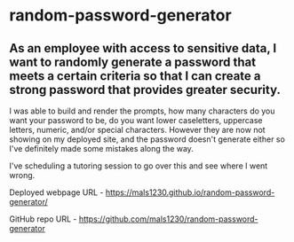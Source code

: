 # random-password-generator

## As an employee with access to sensitive data, I want to randomly generate a password that meets a certain criteria so that I can create a strong password that provides greater security.

I was able to build and render the prompts, how many characters do you want your password to be, do you want lower caseletters, uppercase letters, numeric, and/or special characters. However they are now not showing on my deployed site, and the password doesn't generate either so I've definitely made some mistakes along the way. 

I've scheduling a tutoring session to go over this and see where I went wrong. 

Deployed webpage URL - https://mals1230.github.io/random-password-generator/

GitHub repo URL - https://github.com/mals1230/random-password-generator